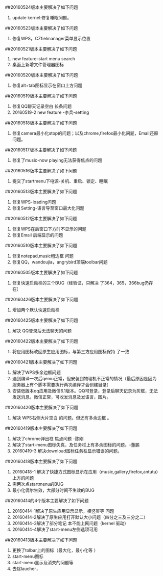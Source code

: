 ##20160524版本主要解决了如下问题
1. update kernel:修复睡眠问题。

##20160523版本主要解决了如下问题
1. 修复WPS，CZfielmanager菜单显示位置

##20160521版本主要解决了如下问题
1. new feature-start menu search
2. 桌面上新增文件管理器图标

##20160520版本主要解决了如下问题
1. 修复alt+tab图标显示在窗口上方问题


##20160519版本主要解决了如下问题
1. 修复QQ聊天记录空白 长条问题
2. 20160519-2 new feature -李兵-setting

##20160518版本主要解决了如下问题
1. 修复camera最小化stop的问题；以及chrome,firefox最小化问题，Email还原问题。

##20160517版本主要解决了如下问题
1. 修复了music-now playing无法获得焦点的问题

##20160516版本主要解决了如下问题
1. 提交了startmenu下电源-关机、重启、锁定、睡眠

##20160513版本主要解决了如下问题
1. 修复WPS-loading问题
2. 修复Setting-语言导至窗口最大化问题

##20160512版本主要解决了如下问题
1. 修复WPS在后窗口下方时不显示的问题
2. 修复Email 后端显示的问题

##20160510版本主要解决了如下问题
1. 修复notepad,music粗边框 问题
2. 修复QQ，wandoujia，angrybird顶端toolbar问题

##20160505版本主要解决了如下问题
1. 修复快速启动栏的三个BUG（经验证，只解决 了364，365，366bug仍存在）

##20160426版本主要解决了如下问题
1. 增加两个默认快速启动栏

##20160425版本主要解决了如下问题
1. 解决 QQ登录后无法聊天的问题

##20160422版本主要解决了如下问题
1. 将应用图标改回原生应用图标，与第三方应用图标保持 了一致


##20160421版本主要解决了如下问题
1. 解决了WPS多余边框问题
2. 遇到编译一次后qemu正常，但安装到物理机不正常的情况（最后原因是因为服务器上有个脚本需要执行两次编译才会创建目录）
3. 安装低版本qq应用及微信6.1版本。QQ可登录，登录后聊天记录为灰框，无法发送消息。微信正常，可收发消息及发语言，图片。

##20160420版本主要解决了如下问题
1. 解决 WPS右侧大片空白 的问题，但还有多余边框 。


##20160419版本主要解决了如下问题
1. 解决了chrome弹出框 焦点问题 -陈刚
2. 解决了start-menu图标失真，及任务栏上有多余图标的问题。-董鹏
3. 20160419-3 解决download图标任务栏显示错误的问题。

##20160418版本主要解决了如下问题
1. 20160418-1 解决了快捷方式图标显示在应用（music,gallery,firefox,antutu）上方的问题
2. 需两次点startmenu的BUG
3. 最小化偶尔生效，大部分时间不生效的BUG

##20160414的4个版本主要解决了如下问题
1. 20160414-1解决了原生应用显示显示，横竖屏等 问题
2. 20160414-2解决了原生应用打开默认大小问题（四分之三及三分之二）
3. 20160414-3解决了部分笔记 本不能上网问题（kernel 驱动）
4. 20160414-4解决了start-menu左侧选项可用

##20160413版本主要解决了如下问题
1. 更换了tolbar上的图标（最大化，最小化等 ）
2. start-menu图标
3. start-menu显示及消失的问题等 
4. 去除laucher，




